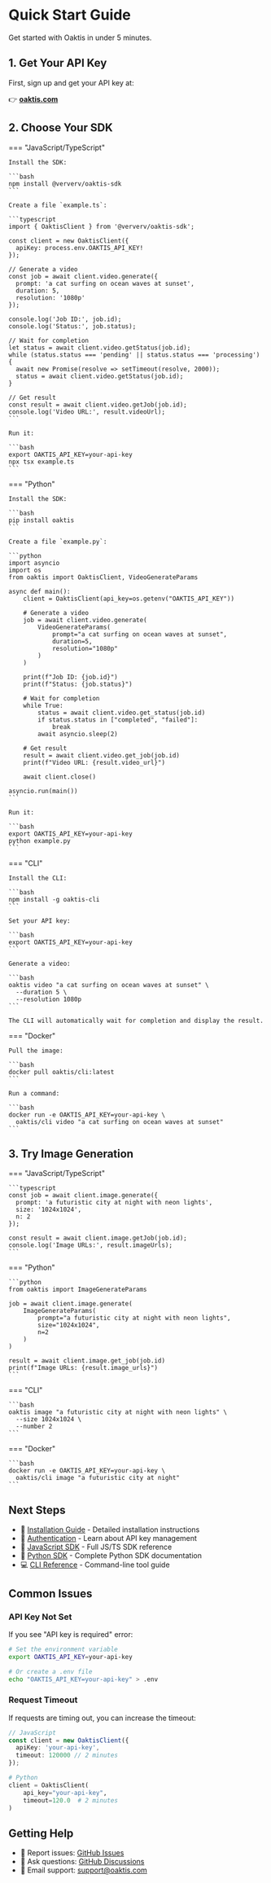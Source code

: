 # Quick Start Guide

Get started with Oaktis in under 5 minutes.

## 1. Get Your API Key

First, sign up and get your API key at:

👉 **[oaktis.com](https://oaktis.com/?utm_source=docs&utm_medium=devhub&utm_campaign=oss-sdk&utm_content=quickstart)**

## 2. Choose Your SDK

=== "JavaScript/TypeScript"

    Install the SDK:

    ```bash
    npm install @ververv/oaktis-sdk
    ```

    Create a file `example.ts`:

    ```typescript
    import { OaktisClient } from '@ververv/oaktis-sdk';

    const client = new OaktisClient({
      apiKey: process.env.OAKTIS_API_KEY!
    });

    // Generate a video
    const job = await client.video.generate({
      prompt: 'a cat surfing on ocean waves at sunset',
      duration: 5,
      resolution: '1080p'
    });

    console.log('Job ID:', job.id);
    console.log('Status:', job.status);

    // Wait for completion
    let status = await client.video.getStatus(job.id);
    while (status.status === 'pending' || status.status === 'processing') {
      await new Promise(resolve => setTimeout(resolve, 2000));
      status = await client.video.getStatus(job.id);
    }

    // Get result
    const result = await client.video.getJob(job.id);
    console.log('Video URL:', result.videoUrl);
    ```

    Run it:

    ```bash
    export OAKTIS_API_KEY=your-api-key
    npx tsx example.ts
    ```

=== "Python"

    Install the SDK:

    ```bash
    pip install oaktis
    ```

    Create a file `example.py`:

    ```python
    import asyncio
    import os
    from oaktis import OaktisClient, VideoGenerateParams

    async def main():
        client = OaktisClient(api_key=os.getenv("OAKTIS_API_KEY"))

        # Generate a video
        job = await client.video.generate(
            VideoGenerateParams(
                prompt="a cat surfing on ocean waves at sunset",
                duration=5,
                resolution="1080p"
            )
        )

        print(f"Job ID: {job.id}")
        print(f"Status: {job.status}")

        # Wait for completion
        while True:
            status = await client.video.get_status(job.id)
            if status.status in ["completed", "failed"]:
                break
            await asyncio.sleep(2)

        # Get result
        result = await client.video.get_job(job.id)
        print(f"Video URL: {result.video_url}")

        await client.close()

    asyncio.run(main())
    ```

    Run it:

    ```bash
    export OAKTIS_API_KEY=your-api-key
    python example.py
    ```

=== "CLI"

    Install the CLI:

    ```bash
    npm install -g oaktis-cli
    ```

    Set your API key:

    ```bash
    export OAKTIS_API_KEY=your-api-key
    ```

    Generate a video:

    ```bash
    oaktis video "a cat surfing on ocean waves at sunset" \
      --duration 5 \
      --resolution 1080p
    ```

    The CLI will automatically wait for completion and display the result.

=== "Docker"

    Pull the image:

    ```bash
    docker pull oaktis/cli:latest
    ```

    Run a command:

    ```bash
    docker run -e OAKTIS_API_KEY=your-api-key \
      oaktis/cli video "a cat surfing on ocean waves at sunset"
    ```

## 3. Try Image Generation

=== "JavaScript/TypeScript"

    ```typescript
    const job = await client.image.generate({
      prompt: 'a futuristic city at night with neon lights',
      size: '1024x1024',
      n: 2
    });

    const result = await client.image.getJob(job.id);
    console.log('Image URLs:', result.imageUrls);
    ```

=== "Python"

    ```python
    from oaktis import ImageGenerateParams

    job = await client.image.generate(
        ImageGenerateParams(
            prompt="a futuristic city at night with neon lights",
            size="1024x1024",
            n=2
        )
    )

    result = await client.image.get_job(job.id)
    print(f"Image URLs: {result.image_urls}")
    ```

=== "CLI"

    ```bash
    oaktis image "a futuristic city at night with neon lights" \
      --size 1024x1024 \
      --number 2
    ```

=== "Docker"

    ```bash
    docker run -e OAKTIS_API_KEY=your-api-key \
      oaktis/cli image "a futuristic city at night"
    ```

## Next Steps

- 📖 [Installation Guide](installation.md) - Detailed installation instructions
- 🔑 [Authentication](authentication.md) - Learn about API key management
- 🔧 [JavaScript SDK](https://github.com/Oaktis/Oaktis/tree/main/packages/js-sdk) - Full JS/TS SDK reference
- 🐍 [Python SDK](https://github.com/Oaktis/Oaktis/tree/main/packages/py-sdk) - Complete Python SDK documentation
- 💻 [CLI Reference](https://github.com/Oaktis/Oaktis/tree/main/apps/cli) - Command-line tool guide

## Common Issues

### API Key Not Set

If you see "API key is required" error:

```bash
# Set the environment variable
export OAKTIS_API_KEY=your-api-key

# Or create a .env file
echo "OAKTIS_API_KEY=your-api-key" > .env
```

### Request Timeout

If requests are timing out, you can increase the timeout:

```typescript
// JavaScript
const client = new OaktisClient({
  apiKey: 'your-api-key',
  timeout: 120000 // 2 minutes
});
```

```python
# Python
client = OaktisClient(
    api_key="your-api-key",
    timeout=120.0  # 2 minutes
)
```

## Getting Help

- 🐛 Report issues: [GitHub Issues](https://github.com/Oaktis/Oaktis/issues)
- 💬 Ask questions: [GitHub Discussions](https://github.com/Oaktis/Oaktis/discussions)
- 📧 Email support: support@oaktis.com
